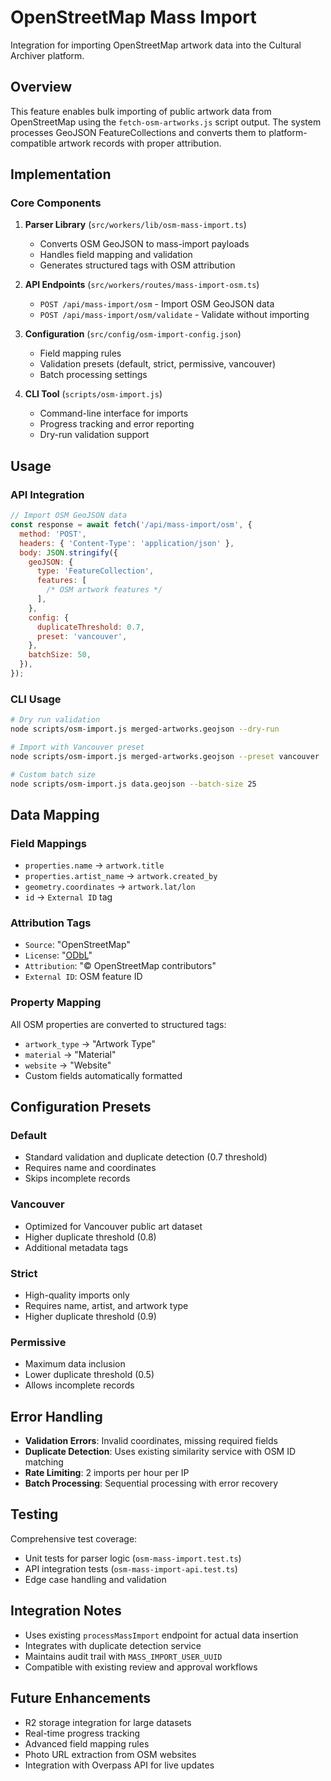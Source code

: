# OpenStreetMap Mass Import

Integration for importing OpenStreetMap artwork data into the Cultural Archiver platform.

## Overview

This feature enables bulk importing of public artwork data from OpenStreetMap using the `fetch-osm-artworks.js` script output. The system processes GeoJSON FeatureCollections and converts them to platform-compatible artwork records with proper attribution.

## Implementation

### Core Components

1. **Parser Library** (`src/workers/lib/osm-mass-import.ts`)
   - Converts OSM GeoJSON to mass-import payloads
   - Handles field mapping and validation
   - Generates structured tags with OSM attribution

2. **API Endpoints** (`src/workers/routes/mass-import-osm.ts`)
   - `POST /api/mass-import/osm` - Import OSM GeoJSON data
   - `POST /api/mass-import/osm/validate` - Validate without importing

3. **Configuration** (`src/config/osm-import-config.json`)
   - Field mapping rules
   - Validation presets (default, strict, permissive, vancouver)
   - Batch processing settings

4. **CLI Tool** (`scripts/osm-import.js`)
   - Command-line interface for imports
   - Progress tracking and error reporting
   - Dry-run validation support

## Usage

### API Integration

```javascript
// Import OSM GeoJSON data
const response = await fetch('/api/mass-import/osm', {
  method: 'POST',
  headers: { 'Content-Type': 'application/json' },
  body: JSON.stringify({
    geoJSON: {
      type: 'FeatureCollection',
      features: [
        /* OSM artwork features */
      ],
    },
    config: {
      duplicateThreshold: 0.7,
      preset: 'vancouver',
    },
    batchSize: 50,
  }),
});
```

### CLI Usage

```bash
# Dry run validation
node scripts/osm-import.js merged-artworks.geojson --dry-run

# Import with Vancouver preset
node scripts/osm-import.js merged-artworks.geojson --preset vancouver

# Custom batch size
node scripts/osm-import.js data.geojson --batch-size 25
```

## Data Mapping

### Field Mappings

- `properties.name` → `artwork.title`
- `properties.artist_name` → `artwork.created_by`
- `geometry.coordinates` → `artwork.lat/lon`
- `id` → `External ID` tag

### Attribution Tags

- `Source`: "OpenStreetMap"
- `License`: "[ODbL](https://www.openstreetmap.org/copyright)"
- `Attribution`: "© OpenStreetMap contributors"
- `External ID`: OSM feature ID

### Property Mapping

All OSM properties are converted to structured tags:

- `artwork_type` → "Artwork Type"
- `material` → "Material"
- `website` → "Website"
- Custom fields automatically formatted

## Configuration Presets

### Default

- Standard validation and duplicate detection (0.7 threshold)
- Requires name and coordinates
- Skips incomplete records

### Vancouver

- Optimized for Vancouver public art dataset
- Higher duplicate threshold (0.8)
- Additional metadata tags

### Strict

- High-quality imports only
- Requires name, artist, and artwork type
- Higher duplicate threshold (0.9)

### Permissive

- Maximum data inclusion
- Lower duplicate threshold (0.5)
- Allows incomplete records

## Error Handling

- **Validation Errors**: Invalid coordinates, missing required fields
- **Duplicate Detection**: Uses existing similarity service with OSM ID matching
- **Rate Limiting**: 2 imports per hour per IP
- **Batch Processing**: Sequential processing with error recovery

## Testing

Comprehensive test coverage:

- Unit tests for parser logic (`osm-mass-import.test.ts`)
- API integration tests (`osm-mass-import-api.test.ts`)
- Edge case handling and validation

## Integration Notes

- Uses existing `processMassImport` endpoint for actual data insertion
- Integrates with duplicate detection service
- Maintains audit trail with `MASS_IMPORT_USER_UUID`
- Compatible with existing review and approval workflows

## Future Enhancements

- R2 storage integration for large datasets
- Real-time progress tracking
- Advanced field mapping rules
- Photo URL extraction from OSM websites
- Integration with Overpass API for live updates
